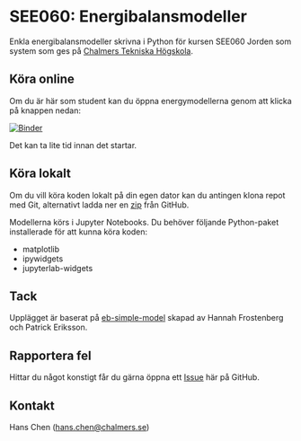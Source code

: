 # SEE060: Energibalansmodeller

Enkla energibalansmodeller skrivna i Python för kursen SEE060 Jorden som system som ges
på [Chalmers Tekniska Högskola](https://www.chalmers.se/).


## Köra online

Om du är här som student kan du öppna energymodellerna genom att klicka på knappen nedan:

[![Binder](https://mybinder.org/badge_logo.svg)](https://mybinder.org/v2/gh/SEE-GEO/SEE060_Jordens_energibalans/HEAD?urlpath=%2Fdoc%2Ftree%2Fintroduktion.ipynb)

Det kan ta lite tid innan det startar.


## Köra lokalt

Om du vill köra koden lokalt på din egen dator kan du antingen klona repot med Git,
alternativt ladda ner en [zip] från GitHub.

Modellerna körs i Jupyter Notebooks.
Du behöver följande Python-paket installerade för att kunna köra koden:

- matplotlib
- ipywidgets
- jupyterlab-widgets

[zip]: https://github.com/SEE-GEO/SEE060_Jordens_energibalans/archive/refs/heads/main.zip

## Tack

Upplägget är baserat på [eb-simple-model] skapad av Hannah Frostenberg och Patrick Eriksson.

[eb-simple-model]: https://hannahci.github.io/eb-simple-model/


## Rapportera fel

Hittar du något konstigt får du gärna öppna ett [Issue] här på GitHub.

[Issue]: https://github.com/SEE-GEO/SEE060_Jordens_energibalans/issues


## Kontakt

Hans Chen (hans.chen@chalmers.se)
